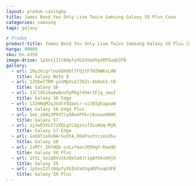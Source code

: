```yaml
---
layout: produk-casinghp
title: James Bond You Only Live Twice Samsung Galaxy S9 Plus Case
categories: samsung
tags: galaxy

# Produk
product-title: James Bond You Only Live Twice Samsung Galaxy S9 Plus Case
harga: 90000
sku: hn-4359
image-drive: 1p5nsIJlt04pfyVbZoVaUVg4RPSuqG3FB
gallery:
  - url: 1Ry2kcgrlnsG8X6DlTFQjtF7HZ4WKxLHN
    title: Galaxy Note 8
  - url: 1ZVEw77RM-yzxMpVu2J7KZs-AbAoCk-tB
    title: Galaxy S6
  - url: 1JC1dk14aew8uvFpP6g7dSmr1Fjq_smoI
    title: Galaxy S6 Edge
  - url: 132HNqM2qJS4tY5QaoLr-ui5BIghagawW
    title: Galaxy S6 Edge Plus
  - url: 1ee_zD0i3P9d7iyOAuxPFkriKoswz6N0K
    title: Galaxy S7
  - url: 1yJwOJVoI7zXQLgtLQgzvifdioAQq-MjR
    title: Galaxy S7 Edge
  - url: 1obDTzeXvHArGu5FA_0GGPsvttczexU5u
    title: Galaxy S8
  - url: 1sMTr_1H7dQb-cvLxYaovJO5OgX-Rao9D
    title: Galaxy S8 Plus
  - url: 1VtL_GeiQDVvzkJQk5a8Jr1gAYSku5Hj9
    title: Galaxy S9
  - url: 1p5nsIJlt04pfyVbZoVaUVg4RPSuqG3FB
    title: Galaxy S9 Plus
---
```

